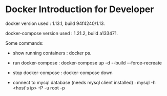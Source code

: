 # Docker Introduction for Developer



docker version used : 1.13.1, build 94f4240/1.13.

docker-compose version used : 1.21.2, build a133471.

Some commands:

- show running containers : docker ps.

- run docker-compose : docker-compose up -d --build --force-recreate

- stop docker-compose : docker-compose down

- connect to mysql database (needs mysql client installed) : mysql -h <host's ip> -P <port number> -u root <database-name> -p
